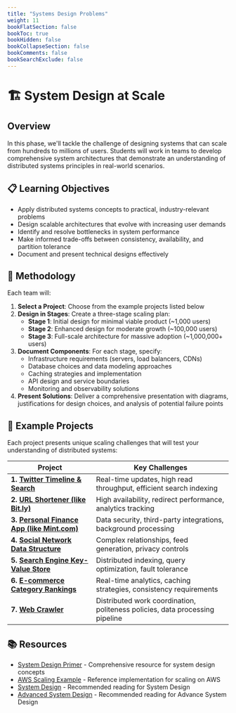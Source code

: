 ```yaml
---
title: "Systems Design Problems"
weight: 11
bookFlatSection: false
bookToc: true
bookHidden: false
bookCollapseSection: false
bookComments: false
bookSearchExclude: false
---
```


# 🏗️ System Design at Scale

## Overview

In this phase, we'll tackle the challenge of designing systems that can scale from hundreds to millions of users. Students will work in teams to develop comprehensive system architectures that demonstrate an understanding of distributed systems principles in real-world scenarios.

## 📋 Learning Objectives

- Apply distributed systems concepts to practical, industry-relevant problems
- Design scalable architectures that evolve with increasing user demands
- Identify and resolve bottlenecks in system performance
- Make informed trade-offs between consistency, availability, and partition tolerance
- Document and present technical designs effectively

## 🔄 Methodology

Each team will:

1. **Select a Project**: Choose from the example projects listed below
2. **Design in Stages**: Create a three-stage scaling plan:
   - **Stage 1**: Initial design for minimal viable product (~1,000 users)
   - **Stage 2**: Enhanced design for moderate growth (~100,000 users)
   - **Stage 3**: Full-scale architecture for massive adoption (~1,000,000+ users)
3. **Document Components**: For each stage, specify:
   - Infrastructure requirements (servers, load balancers, CDNs)
   - Database choices and data modeling approaches
   - Caching strategies and implementation
   - API design and service boundaries
   - Monitoring and observability solutions
4. **Present Solutions**: Deliver a comprehensive presentation with diagrams, justifications for design choices, and analysis of potential failure points

## 🚀 Example Projects

Each project presents unique scaling challenges that will test your understanding of distributed systems:

| Project | Key Challenges |
|---------|----------------|
| **1. [Twitter Timeline & Search](https://github.com/donnemartin/system-design-primer/blob/master/solutions/system_design/twitter/README.md)** | Real-time updates, high read throughput, efficient search indexing |
| **2. [URL Shortener (like Bit.ly)](https://github.com/donnemartin/system-design-primer/blob/master/solutions/system_design/pastebin/README.md)** | High availability, redirect performance, analytics tracking |
| **3. [Personal Finance App (like Mint.com)](https://github.com/donnemartin/system-design-primer/blob/master/solutions/system_design/mint/README.md)** | Data security, third-party integrations, background processing |
| **4. [Social Network Data Structure](https://github.com/donnemartin/system-design-primer/blob/master/solutions/system_design/social_graph/README.md)** | Complex relationships, feed generation, privacy controls |
| **5. [Search Engine Key-Value Store](https://github.com/donnemartin/system-design-primer/blob/master/solutions/system_design/query_cache/README.md)** | Distributed indexing, query optimization, fault tolerance |
| **6. [E-commerce Category Rankings](https://github.com/donnemartin/system-design-primer/blob/master/solutions/system_design/sales_rank/README.md)** | Real-time analytics, caching strategies, consistency requirements |
| **7. [Web Crawler](https://github.com/donnemartin/system-design-primer/blob/master/solutions/system_design/web_crawler/README.md)** | Distributed work coordination, politeness policies, data processing pipeline |

## 📚 Resources

- [System Design Primer](https://github.com/donnemartin/system-design-primer) - Comprehensive resource for system design concepts
- [AWS Scaling Example](https://github.com/donnemartin/system-design-primer/blob/master/solutions/system_design/scaling_aws/README.md) - Reference implementation for scaling on AWS
- [System Design](https://www.amazon.com/System-Design-Interview-insiders-Second/dp/B08CMF2CQF) - Recommended reading for System Design 
- [Advanced System Design](https://www.amazon.com/dp/1736049119/ref=sspa_dk_hqp_detail_aax_0?psc=1&sp_csd=d2lkZ2V0TmFtZT1zcF9ocXBfc2hhcmVk) - Recommended reading for Advance System Design 
